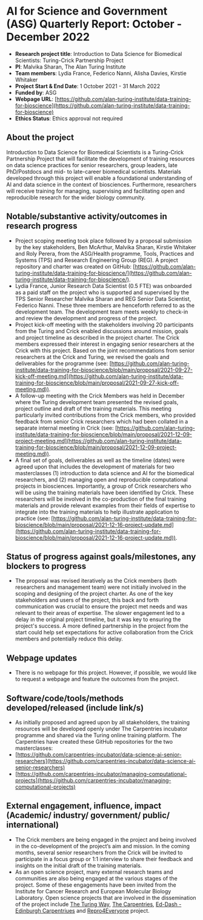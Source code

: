 # AI for Science and Government (ASG) Quarterly Report: October - December 2022

- **Research project title**: Introduction to Data Science for Biomedical Scientists: Turing-Crick Partnership Project
- **PI**: Malvika Sharan, The Alan Turing Institute
- **Team members**: Lydia France, Federico Nanni, Alisha Davies, Kirstie Whitaker
- **Project Start & End Date**: 1 October 2021 - 31 March 2022
- **Funded by**: ASG
- **Webpage URL**: [https://github.com/alan-turing-institute/data-training-for-bioscience](https://github.com/alan-turing-institute/data-training-for-bioscience) 
- **Ethics Status**: Ethics approval not required

## About the project

Introduction to Data Science for Biomedical Scientists is a Turing-Crick Partnership Project that will facilitate the development of training resources on data science practices for senior researchers, group leaders, late PhD/Postdocs and mid- to late-career biomedical scientists. Materials developed through this project will enable a foundational understanding of AI and data science in the context of biosciences. Furthermore, researchers will receive training for managing, supervising and facilitating open and reproducible research for the wider biology community.

## Notable/substantive activity/outcomes in research progress

-   Project scoping meeting took place followed by a proposal submission by the key stakeholders, Ben McArthur, Malvika Sharan, Kirstie Whitaker and Roly Perera, from the ASG/Health programme, Tools, Practices and Systems (TPS) and Research Engineering Group (REG). A project repository and charter was created on GitHub: [https://github.com/alan-turing-institute/data-training-for-bioscience/](https://github.com/alan-turing-institute/data-training-for-bioscience/).
-   Lydia France, Junior Research Data Scientist (0.5 FTE) was onboarded as a paid staff on the project who is supported and supervised by the TPS Senior Researcher Malvika Sharan and REG Senior Data Scientist, Federico Nanni. These three members are henceforth referred to as the development team. The development team meets weekly to check-in and review the development and progress of the project.
-   Project kick-off meeting with the stakeholders involving 20 participants from the Turing and Crick enabled discussions around mission, goals and project timeline as described in the project charter. The Crick members expressed their interest in engaging senior researchers at the Crick with this project. Based on the joint recommendations from senior researchers at the Crick and Turing, we revised the goals and deliverables for the programme (see: [https://github.com/alan-turing-institute/data-training-for-bioscience/blob/main/proposal/2021-09-27-kick-off-meeting.md](https://github.com/alan-turing-institute/data-training-for-bioscience/blob/main/proposal/2021-09-27-kick-off-meeting.md)).
-   A follow-up meeting with the Crick Members was held in December where the Turing development team presented the revised goals, project outline and draft of the training materials. This meeting particularly invited contributions from the Crick members, who provided feedback from senior Crick researchers which had been collated in a separate internal meeting in Crick (see: [https://github.com/alan-turing-institute/data-training-for-bioscience/blob/main/proposal/2021-12-09-project-meeting.md](https://github.com/alan-turing-institute/data-training-for-bioscience/blob/main/proposal/2021-12-09-project-meeting.md)).
-   A final set of goals, deliverables as well as the timeline (dates) were agreed upon that includes the development of materials for two masterclasses (1) introduction to data science and AI for the biomedical researchers, and (2) managing open and reproducible computational projects in biosciences. Importantly, a group of Crick researchers who will be using the training materials have been identified by Crick. These researchers will be involved in the co-production of the  final training materials and provide  relevant examples from their fields of expertise to integrate into the training materials to help illustrate application to practice (see: [https://github.com/alan-turing-institute/data-training-for-bioscience/blob/main/proposal/2021-12-16-project-update.md](https://github.com/alan-turing-institute/data-training-for-bioscience/blob/main/proposal/2021-12-16-project-update.md)).

## Status of progress against goals/milestones, any blockers to progress

-   The proposal was revised iteratively as the Crick members (both researchers and management team) were not initially involved in the scoping and designing of the project charter. As one of the key stakeholders and users of the project, this back and forth communication was crucial to ensure  the project met needs and was relevant to their areas of expertise. The slower engagement  led to a delay in the original project timeline, but it was key to ensuring the project's success. A more defined partnership in the project from the start could help set expectations for active collaboration from the Crick members and potentially reduce this delay.

## Webpage updates

-   There is no webpage for this project. However, if possible, we would like to request a webpage and feature the outcomes from the project.
    

## Software/code/tools/methods developed/released (include link/s)

-   As initially proposed and agreed upon by all stakeholders, the training resources will be developed openly under The Carpentries incubator programme and shared via the Turing online training platform. The Carpentries have created these GitHub repositories for the two masterclasses: 
-   [https://github.com/carpentries-incubator/data-science-ai-senior-researchers](https://github.com/carpentries-incubator/data-science-ai-senior-researchers)
-   [https://github.com/carpentries-incubator/managing-computational-projects](https://github.com/carpentries-incubator/managing-computational-projects) 

## External engagement, influence, impact (Academic/ industry/ government/ public/ international)

-   The Crick members are being engaged in the project and being involved in the co-development of the project’s aim and mission. In the coming months, several senior researchers from the Crick will be invited to participate in a focus group or 1:1 interview to share their feedback and insights on the initial draft of the training materials.
-   As an open science project, many external research teams and communities are also being engaged at the various stages of the project. Some of these engagements have been invited from the Institute for Cancer Research and European Molecular Biology Laboratory. Open science projects that are involved in the dissemination of the project include [The Turing Way](https://the-turing-way.netlify.app/welcome), [The Carpentries](https://carpentries.org/), [Ed-Dash - Edinburgh Carpentriues](https://edcarp.github.io/Ed-DaSH/index.html) and [Repro4Everyone](https://www.repro4everyone.org/) project.
